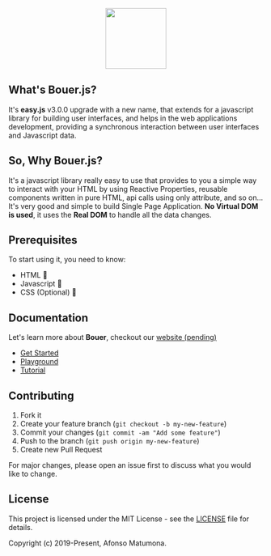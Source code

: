 <p align="center"><a href="https://bouerjs.github.io" target="_blank" rel="noopener noreferrer"><img height="120px" src="https://afonsomatelias.github.io/assets/bouer/img/long.png" /></a></p>

## What's Bouer.js?

It's **easy.js** v3.0.0 upgrade with a new name, that extends for a javascript library for building user interfaces, and helps in the web applications development, providing a synchronous interaction between user interfaces and Javascript data.

## So, Why Bouer.js?
It's a javascript library really easy to use that provides to you a simple way to interact with your HTML by using Reactive Properties, reusable components written in pure HTML, api calls using only attribute, and so on... It's very good and simple to build Single Page Application. **No Virtual DOM is used**, it uses the **Real DOM** to handle all the data changes.

## Prerequisites

To start using it, you need to know:

* HTML 📃
* Javascript 📑
* CSS (Optional) 📜

## Documentation

Let's learn more about **Bouer**, checkout our [website (pending)](https://bouerjs.github.io)

* [Get Started](https://bouerjs.github.io/docs.html)
* [Playground](https://bouerjs.github.io/play.html) 
* [Tutorial](https://bouerjs.github.io/tuts.html) 

## Contributing

1. Fork it
2. Create your feature branch (`git checkout -b my-new-feature`)
3. Commit your changes (`git commit -am "Add some feature"`)
4. Push to the branch (`git push origin my-new-feature`)
5. Create new Pull Request

For major changes, please open an issue first to discuss what you would like to change.

## License

This project is licensed under the MIT License - see the [LICENSE](LICENSE) file for details.

Copyright (c) 2019-Present, Afonso Matumona.